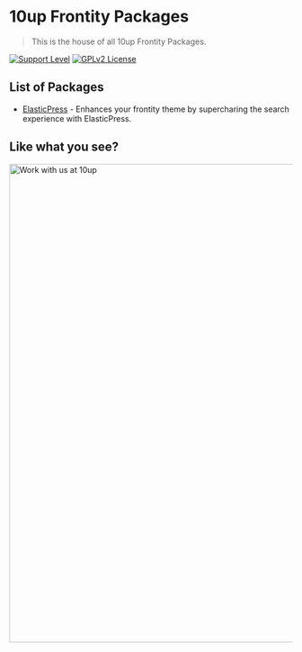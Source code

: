 # 10up Frontity Packages

> This is the house of all 10up Frontity Packages.

[![Support Level](https://img.shields.io/badge/support-active-green.svg)](#support-level)
[![GPLv2 License](https://img.shields.io/github/license/10up/frontity-packages.svg)](https://github.com/10up/elasticpress-react/blob/develop/LICENSE.md)

## List of Packages
- [ElasticPress](packages/elasticpress) - Enhances your frontity theme by supercharing the search experience with ElasticPress.

## Like what you see?

<a href="http://10up.com/contact/"><img src="https://10updotcom-wpengine.s3.amazonaws.com/uploads/2016/10/10up-Github-Banner.png" width="850" alt="Work with us at 10up"></a>
